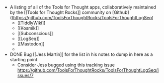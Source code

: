 - A listing of all of the Tools for Thought apps, collaboratively maintained by the [[Tools for Thought Rocks]] community on [Github]((https://github.com/ToolsForThoughtRocks/ToolsForThoughtLogSeq)
	- [[TiddlyWiki]]
	- [[Kosmik]]
	- [[Subconscious]]
	- [[LogSeq]]
	- [[Mastodon]]
	-
- DONE Bug [[Jess Martin]] for the list in his notes to dump in here as a starting point
	- Consider Jess bugged using this tracking issue https://github.com/ToolsForThoughtRocks/ToolsForThoughtLogSeq/issues/7